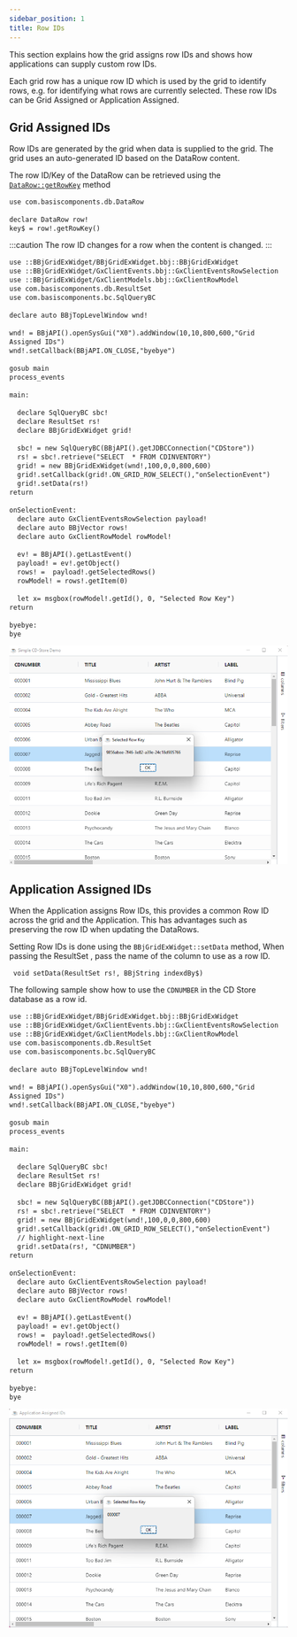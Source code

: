```yaml
---
sidebar_position: 1
title: Row IDs
---
```


This section explains how the grid assigns row IDs and shows how applications can supply custom row IDs.

Each grid row has a unique row ID which is used by the grid to identify rows, e.g. for identifying what rows are currently selected. These row IDs can be Grid Assigned or Application Assigned.

## Grid Assigned IDs

Row IDs are generated by the grid when data is supplied to the grid. The grid uses an auto-generated ID based on the DataRow
content. 

The row ID/Key of the DataRow can be retrieved using the [`DataRow::getRowKey`](https://basishub.github.io/components/javadoc/com/basiscomponents/db/DataRow.html#getRowKey()) method

```BBj
use com.basiscomponents.db.DataRow

declare DataRow row!
key$ = row!.getRowKey()
```
:::caution
The row ID changes for a row when the content is changed.
:::

```BBj showLineNumbers
use ::BBjGridExWidget/BBjGridExWidget.bbj::BBjGridExWidget
use ::BBjGridExWidget/GxClientEvents.bbj::GxClientEventsRowSelection
use ::BBjGridExWidget/GxClientModels.bbj::GxClientRowModel
use com.basiscomponents.db.ResultSet
use com.basiscomponents.bc.SqlQueryBC

declare auto BBjTopLevelWindow wnd!

wnd! = BBjAPI().openSysGui("X0").addWindow(10,10,800,600,"Grid Assigned IDs")
wnd!.setCallback(BBjAPI.ON_CLOSE,"byebye")

gosub main
process_events

main:

  declare SqlQueryBC sbc!
  declare ResultSet rs!
  declare BBjGridExWidget grid!

  sbc! = new SqlQueryBC(BBjAPI().getJDBCConnection("CDStore"))
  rs! = sbc!.retrieve("SELECT  * FROM CDINVENTORY")
  grid! = new BBjGridExWidget(wnd!,100,0,0,800,600)
  grid!.setCallback(grid!.ON_GRID_ROW_SELECT(),"onSelectionEvent")
  grid!.setData(rs!)
return

onSelectionEvent:
  declare auto GxClientEventsRowSelection payload!
  declare auto BBjVector rows!
  declare auto GxClientRowModel rowModel!

  ev! = BBjAPI().getLastEvent()
  payload! = ev!.getObject()
  rows! =  payload!.getSelectedRows()
  rowModel! = rows!.getItem(0)
  
  let x= msgbox(rowModel!.getId(), 0, "Selected Row Key")
return

byebye:
bye
```

![BBjGridExWidget - Column Animation](./assets/grid-assigned-id.png)

## Application Assigned IDs

When the Application assigns Row IDs, this provides a common Row ID across the grid and the Application. This has advantages such as preserving the row ID when updating the DataRows.

Setting Row IDs is done using the `BBjGridExWidget::setData` method, When passing the ResultSet , pass the name of the column to use as
a row ID.

```BBj
 void setData(ResultSet rs!, BBjString indexdBy$)
```

The following sample show how to use the `CDNUMBER` in the CD Store database as a row id.

```BBj showLineNumbers
use ::BBjGridExWidget/BBjGridExWidget.bbj::BBjGridExWidget
use ::BBjGridExWidget/GxClientEvents.bbj::GxClientEventsRowSelection
use ::BBjGridExWidget/GxClientModels.bbj::GxClientRowModel
use com.basiscomponents.db.ResultSet
use com.basiscomponents.bc.SqlQueryBC

declare auto BBjTopLevelWindow wnd!

wnd! = BBjAPI().openSysGui("X0").addWindow(10,10,800,600,"Grid Assigned IDs")
wnd!.setCallback(BBjAPI.ON_CLOSE,"byebye")

gosub main
process_events

main:

  declare SqlQueryBC sbc!
  declare ResultSet rs!
  declare BBjGridExWidget grid!

  sbc! = new SqlQueryBC(BBjAPI().getJDBCConnection("CDStore"))
  rs! = sbc!.retrieve("SELECT  * FROM CDINVENTORY")
  grid! = new BBjGridExWidget(wnd!,100,0,0,800,600)
  grid!.setCallback(grid!.ON_GRID_ROW_SELECT(),"onSelectionEvent")
  // highlight-next-line
  grid!.setData(rs!, "CDNUMBER")
return

onSelectionEvent:
  declare auto GxClientEventsRowSelection payload!
  declare auto BBjVector rows!
  declare auto GxClientRowModel rowModel!

  ev! = BBjAPI().getLastEvent()
  payload! = ev!.getObject()
  rows! =  payload!.getSelectedRows()
  rowModel! = rows!.getItem(0)
  
  let x= msgbox(rowModel!.getId(), 0, "Selected Row Key")
return

byebye:
bye
```

![BBjGridExWidget - Column Animation](./assets/application-assigned-id.png)